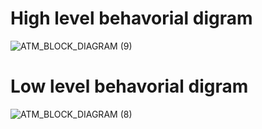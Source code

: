 # High level behavorial digram
![ATM_BLOCK_DIAGRAM (9)](https://user-images.githubusercontent.com/98812447/157851590-e7f52444-d9f1-41ce-aeb4-fa743f39a4f0.png)
# Low level behavorial digram
![ATM_BLOCK_DIAGRAM (8)](https://user-images.githubusercontent.com/98812447/157851653-016c6354-3f62-4b21-a507-3c672003e86d.png)
